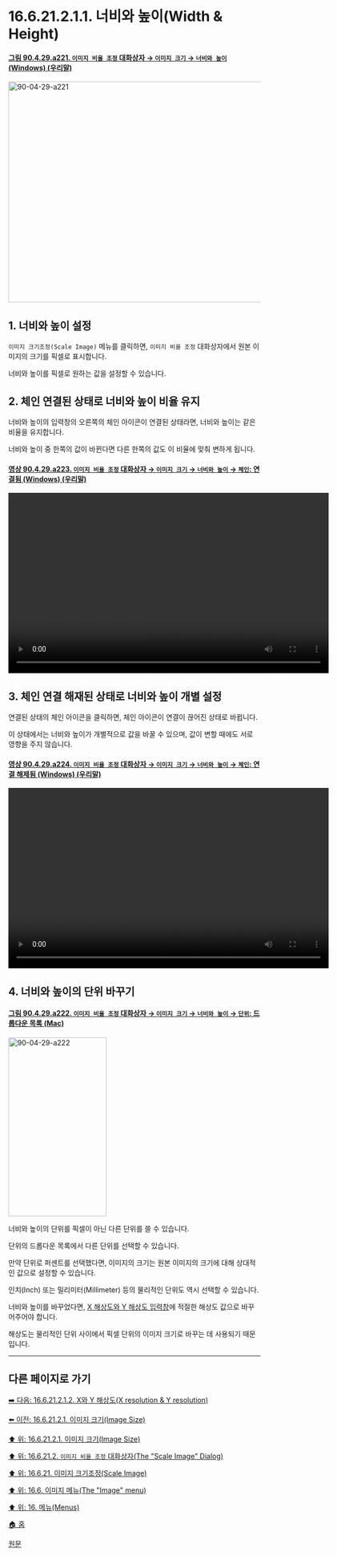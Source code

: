 # 16.6.21.2.1.1. 너비와 높이(Width & Height)

<a id="90-04-29-a221"></a>

#### [그림 90.4.29.a221. `이미지 비율 조정` 대화상자 → `이미지 크기` → `너비와 높이` (Windows) (우리말)](./90-04-0029-scale_image.md#90-04-29-a221)
<img width="582" height="441" alt="90-04-29-a221" src="https://github.com/user-attachments/assets/13b2425d-8fd3-4ab0-a7d1-3a23aa2a6e07" />

<a id="16-06-21-02-01-01-s1"></a>

## 1. 너비와 높이 설정
`이미지 크기조정(Scale Image)` 메뉴를 클릭하면, `이미지 비율 조정` 대화상자에서 원본 이미지의 크기를 픽셀로 표시합니다.

너비와 높이를 픽셀로 원하는 값을 설정할 수 있습니다.

<a id="16-06-21-02-01-01-s2"></a>

## 2. 체인 연결된 상태로 너비와 높이 비율 유지
너비와 높이의 입력창의 오른쪽의 체인 아이콘이 연결된 상태라면, 너비와 높이는 같은 비율을 유지합니다.

너비와 높이 중 한쪽의 값이 바뀐다면 다른 한쪽의 값도 이 비율에 맞춰 변하게 됩니다.

<a id="90-04-29-a223"></a>

#### [영상 90.4.29.a223. `이미지 비율 조정` 대화상자 → `이미지 크기` → `너비와 높이` → `체인`: 연결됨 (Windows) (우리말)](./90-04-0029-scale_image.md#90-04-29-a223)
<video controls="controls" width="640" height="360" src="https://github.com/user-attachments/assets/85bdd7ce-a3d6-4abc-889a-e0d377ee33cc"></video>

<a id="16-06-21-02-01-01-s3"></a>

## 3. 체인 연결 해재된 상태로 너비와 높이 개별 설정
연결된 상태의 체인 아이콘을 클릭하면, 체인 아이콘이 연결이 끊어진 상태로 바뀝니다.

이 상태에서는 너비와 높이가 개별적으로 값을 바꿀 수 있으며, 값이 변할 때에도 서로 영향을 주지 않습니다.

<a id="90-04-29-a224"></a>

#### [영상 90.4.29.a224. `이미지 비율 조정` 대화상자 → `이미지 크기` → `너비와 높이` → `체인`: 연결 해제됨 (Windows) (우리말)](./90-04-0029-scale_image.md#90-04-29-a224)
<video controls="controls" width="640" height="360" src="https://github.com/user-attachments/assets/a50f589d-876e-416e-bd9e-3431e60ae11b"></video>

<a id="16-06-21-02-01-01-s4"></a>

## 4. 너비와 높이의 단위 바꾸기

<a id="90-04-29-a222"></a>

#### [그림 90.4.29.a222. `이미지 비율 조정` 대화상자 → `이미지 크기` → `너비와 높이` → `단위`: 드롭다운 목록 (Mac)](./90-04-0029-scale_image.md#90-04-29-a222)
<img width="196" height="357" alt="90-04-29-a222" src="https://github.com/user-attachments/assets/6f7180db-611e-44de-8a8f-91cfe205501b" />

너비와 높이의 단위를 픽셀이 아닌 다른 단위를 쓸 수 있습니다.

단위의 드롭다운 목록에서 다른 단위를 선택할 수 있습니다.

만약 단위로 퍼센트를 선택했다면, 이미지의 크기는 원본 이미지의 크기에 대해 상대적인 값으로 설정할 수 있습니다.

인치(Inch) 또는 밀리미터(Millimeter) 등의 물리적인 단위도 역시 선택할 수 있습니다.

너비와 높이를 바꾸었다면, [X 해상도와 Y 해상도 입력창](./16-06-21-02-01-02-x_n_y_resolution.md)에 적절한 해상도 값으로 바꾸어주어야 합니다.

해상도는 물리적인 단위 사이에서 픽셀 단위의 이미지 크기로 바꾸는 데 사용되기 때문입니다.

***

## 다른 페이지로 가기

[➡️ 다음: 16.6.21.2.1.2. X와 Y 해상도(X resolution & Y resolution)](./16-06-21-02-01-02-x_n_y_resolution.md)

[⬅️ 이전: 16.6.21.2.1. 이미지 크기(Image Size)](./16-06-21-02-01-00-image_size.md)

[⬆️ 위: 16.6.21.2.1. 이미지 크기(Image Size)](./16-06-21-02-01-00-image_size.md)

[⬆️ 위: 16.6.21.2. `이미지 비율 조정` 대화상자(The "Scale Image" Dialog)](./16-06-21-02-00-the_scale_image_dialog.md)

[⬆️ 위: 16.6.21. 이미지 크기조정(Scale Image)](./16-06-21-00-scale-image.md)

[⬆️ 위: 16.6. 이미지 메뉴(The "Image" menu)](./16-06-00-the-image-menu.md)

[⬆️ 위: 16. 메뉴(Menus)](./16-00-menus.md)

[🏠 홈](./00-home.md)

[원문](https://docs.gimp.org/2.10/ko/gimp-image-scale.html#idm27571)